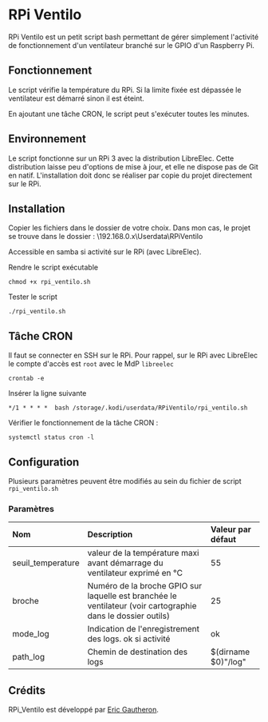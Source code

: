RPi Ventilo
===========

RPi Ventilo est un petit script bash permettant de gérer simplement l'activité de fonctionnement d'un ventilateur branché sur le GPIO d'un Raspberry Pi.


Fonctionnement
--------------

 Le script vérifie la température du RPi. Si la limite fixée est dépassée le ventilateur est démarré sinon il est éteint.

 En ajoutant une tâche CRON, le script peut s'exécuter toutes les minutes.


Environnement
-------------

Le script fonctionne sur un RPi 3 avec la distribution LibreElec. Cette distribution laisse peu d'options de mise à jour, et elle ne dispose pas de Git en natif.
L'installation doit donc se réaliser par copie du projet directement sur le RPi.


Installation
------------

Copier les fichiers dans le dossier de votre choix. Dans mon cas, le projet se trouve dans le dossier : 
    \\192.168.0.x\Userdata\RPiVentilo

Accessible en samba si activité sur le RPi (avec LibreElec).

Rendre le script exécutable

    chmod +x rpi_ventilo.sh

Tester le script

    ./rpi_ventilo.sh


Tâche CRON
-----------

Il faut se connecter en SSH sur le RPi. Pour rappel, sur le RPi avec LibreElec le compte d'accès est `root` avec le MdP `libreelec`

    crontab -e

Insérer la ligne suivante

    */1 * * * *  bash /storage/.kodi/userdata/RPiVentilo/rpi_ventilo.sh

Vérifier le fonctionnement de la tâche CRON :

    systemctl status cron -l


Configuration
-------------

Plusieurs paramètres peuvent être modifiés au sein du fichier de script `rpi_ventilo.sh`

### Paramètres

| **Nom** | **Description** | **Valeur par défaut** |
|:--------|:----------------|:----------------------|
| seuil_temperature | valeur de la température maxi avant démarrage du ventilateur exprimé en °C | 55 |
| broche | Numéro de la broche GPIO sur laquelle est branchée le ventilateur (voir cartographie dans le dossier outils) | 25 |
| mode_log | Indication de l'enregistrement des logs. ok si activité | ok |
| path_log | Chemin de destination des logs | $(dirname $0)"/log" |


Crédits
-------

RPi_Ventilo est développé par [Eric Gautheron][1].

[1]: http://eric.gautheron.info




